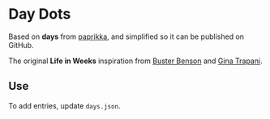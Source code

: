 # Day Dots

Based on **days** from [paprikka](https://github.com/paprikka/days), and simplified so it can be published on GitHub.

The original **Life in Weeks** inspiration from [Buster Benson](https://busterbenson.com/life-in-weeks) and [Gina Trapani](https://github.com/ginatrapani/life-in-weeks).

## Use
To add entries, update `days.json`.
